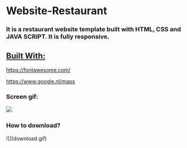 # Website-Restaurant

<h3> It is a restaurant website template built with HTML, CSS and JAVA SCRIPT. It is fully responsive.</h3>

<h2> <u>Built With: </u></h2>

<a> https://fontawesome.com/</a>

<a>https://www.google.nl/maps </a> 

<h3> Screen gif: </h3>

![](screen.gif)

<h3> How to download? </h3>
![](download.gif)